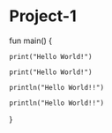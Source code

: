 # Project-1


fun main() {

    print("Hello World!")
    
    print("Hello World!")  
    
    println("Hello World!!")  
    
    println("Hello World!!")  
    
}
